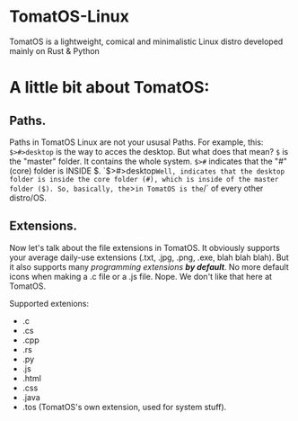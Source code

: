# TomatOS-Linux
TomatOS is a lightweight, comical and minimalistic Linux distro developed mainly on Rust &amp; Python

# A little bit about TomatOS:
## Paths.

Paths in TomatOS Linux are not your ususal Paths.
For example, this: `$>#>desktop` is the way to acces the desktop. But what does that mean?
`$` is the "master" folder. It contains the whole system.
`$>#` indicates that the "#" (core) folder is INSIDE $.
`$>#>desktop` Well, indicates that the desktop folder is inside the core folder (#), which is inside of the master folder ($).
So, basically, the `>` in TomatOS is the `/` of every other distro/OS.

## Extensions.

Now let's talk about the file extensions in TomatOS. It obviously supports your average daily-use extensions (.txt, .jpg, .png, .exe, blah blah blah). But it also supports many *programming extensions* ***by default***. No more default icons when making a .c file or a .js file. 
Nope. We don't like that here at TomatOS.

Supported extenions:
- .c
- .cs
- .cpp
- .rs
- .py
- .js
- .html
- .css
- .java
- .tos (TomatOS's own extension, used for system stuff).
